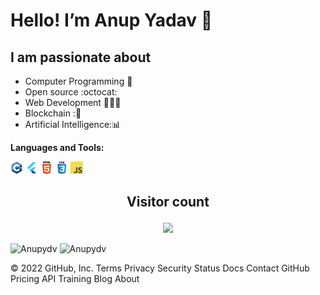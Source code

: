 
   
# Hello! I’m Anup Yadav 👋



<!---## About Me--->

## I am passionate about

- Computer Programming :robot:
- Open source :octocat:
- Web Development 👩🏾‍💻
- Blockchain :🔗
- Artificial Intelligence:📊 

**Languages and Tools:**  

<code><img height="20" src="https://raw.githubusercontent.com/github/explore/80688e429a7d4ef2fca1e82350fe8e3517d3494d/topics/cpp/cpp.png"></code>
<code><img height="20" src="https://raw.githubusercontent.com/github/explore/80688e429a7d4ef2fca1e82350fe8e3517d3494d/topics/flutter/flutter.png"></code>
<code><img height="20" src="https://raw.githubusercontent.com/github/explore/80688e429a7d4ef2fca1e82350fe8e3517d3494d/topics/html/html.png"></code>
<code><img height="20" src="https://raw.githubusercontent.com/github/explore/5c058a388828bb5fde0bcafd4bc867b5bb3f26f3/topics/css/css.png"></code>
<code><img height="20" src="https://raw.githubusercontent.com/github/explore/80688e429a7d4ef2fca1e82350fe8e3517d3494d/topics/javascript/javascript.png"></code>    

## <p align="center">Visitor count </p> 
 <p align="center"> 
  <img src="https://profile-counter.glitch.me/4kashyadav/count.svg" />
</p>



<img src="https://github-readme-stats.vercel.app/api?username=Anupydv&show_icons=true&theme=chartreuse-dark" alt="Anupydv"/>       
<img src="https://github-readme-stats.vercel.app/api/top-langs/?username=Anupydv&theme=chartreuse-dark&layout=compact" alt="Anupydv" />


© 2022 GitHub, Inc.
Terms
Privacy
Security
Status
Docs
Contact GitHub
Pricing
API
Training
Blog
About
